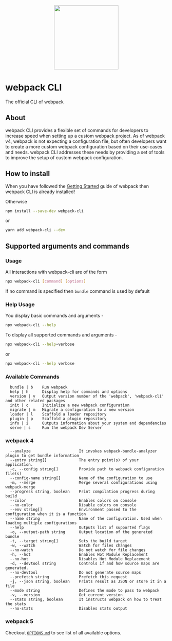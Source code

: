 <div align="center">
    <a href="https://github.com/webpack/webpack-cli">
        <img width="200" height="200" src="https://webpack.js.org/assets/icon-square-big.svg">
    </a>
</div>

# webpack CLI

The official CLI of webpack

## About

webpack CLI provides a flexible set of commands for developers to increase speed when setting up a custom webpack project. As of webpack v4, webpack is not expecting a configuration file, but often developers want to create a more custom webpack configuration based on their use-cases and needs. webpack CLI addresses these needs by providing a set of tools to improve the setup of custom webpack configuration.

## How to install

When you have followed the [Getting Started](https://webpack.js.org/guides/getting-started/) guide of webpack then webpack CLI is already installed!

Otherwise

```bash
npm install --save-dev webpack-cli
```

or

```bash
yarn add webpack-cli --dev
```

## Supported arguments and commands

### Usage

All interactions with webpack-cli are of the form

```bash
npx webpack-cli [command] [options]
```

If no command is specified then `bundle` command is used by default

### Help Usage

You display basic commands and arguments -

```bash
npx webpack-cli --help
```

To display all supported commands and arguments -

```bash
npx webpack-cli --help=verbose
```

or

```bash
npx webpack-cli --help verbose
```

### Available Commands

```
  bundle | b    Run webpack
  help | h      Display help for commands and options
  version | v   Output version number of the 'webpack', 'webpack-cli' and other related packages
  init | c      Initialize a new webpack configuration
  migrate | m   Migrate a configuration to a new version
  loader | l    Scaffold a loader repository
  plugin | p    Scaffold a plugin repository
  info | i      Outputs information about your system and dependencies
  serve | s     Run the webpack Dev Server
```

### webpack 4

```
  --analyze                     It invokes webpack-bundle-analyzer plugin to get bundle information
  --entry string[]              The entry point(s) of your application.
  -c, --config string[]         Provide path to webpack configuration file(s)
  --config-name string[]        Name of the configuration to use
  -m, --merge                   Merge several configurations using webpack-merge
  --progress string, boolean    Print compilation progress during build
  --color                       Enables colors on console
  --no-color                    Disable colors on console
  --env string[]                Environment passed to the configuration when it is a function
  --name string                 Name of the configuration. Used when loading multiple configurations
  --help                        Outputs list of supported flags
  -o, --output-path string      Output location of the generated bundle
  -t, --target string[]         Sets the build target
  -w, --watch                   Watch for files changes
  --no-watch                    Do not watch for file changes
  -h, --hot                     Enables Hot Module Replacement
  --no-hot                      Disables Hot Module Replacement
  -d, --devtool string          Controls if and how source maps are generated.
  --no-devtool                  Do not generate source maps
  --prefetch string             Prefetch this request
  -j, --json string, boolean    Prints result as JSON or store it in a file
  --mode string                 Defines the mode to pass to webpack
  -v, --version                 Get current version
  --stats string, boolean       It instructs webpack on how to treat the stats
  --no-stats                    Disables stats output
```

### webpack 5

Checkout [`OPTIONS.md`](https://github.com/webpack/webpack-cli/blob/master/OPTIONS.md) to see list of all available options.
